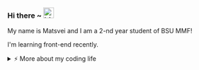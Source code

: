 ### Hi there ~ <img src="https://user-images.githubusercontent.com/1303154/88677602-1635ba80-d120-11ea-84d8-d263ba5fc3c0.gif" width="24px" alt="hi">

My name is Matsvei and I am a 2-nd year student of BSU MMF!

I'm learning front-end recently.

<details>
<summary>⚡️ More about my coding life</summary>
<br />

![codewars](https://www.codewars.com/users/shydleek/badges/large)

</details>
